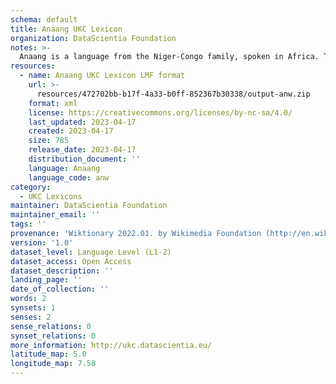 ```yaml
---
schema: default
title: Anaang UKC Lexicon
organization: DataScientia Foundation
notes: >-
  Anaang is a language from the Niger-Congo family, spoken in Africa. The UKC Lexicon of Anaang is represented as a lexico-semantic network. It consists of words, word senses, synsets, as well as sense-level and synset-level relationships.
resources:
  - name: Anaang UKC Lexicon LMF format
    url: >-
      resources/472702bb-b17f-4a33-b0ff-852367b30338/output-anw.zip
    format: xml
    license: https://creativecommons.org/licenses/by-nc-sa/4.0/
    last_updated: 2023-04-17
    created: 2023-04-17
    size: 785
    release_date: 2023-04-17
    distribution_document: ''
    language: Anaang
    language_code: anw
category:
  - UKC Lexicons
maintainer: DataScientia Foundation
maintainer_email: ''
tags: ''
provenance: 'Wiktionary 2022.01. by Wikimedia Foundation (http://en.wiktionary.org); Princeton WordNet 2.1 by Princeton University (https://wordnet.princeton.edu)'
version: '1.0'
dataset_level: Language Level (L1-2)
dataset_access: Open Access
dataset_description: ''
landing_page: ''
date_of_collection: ''
words: 2
synsets: 1
senses: 2
sense_relations: 0
synset_relations: 0
more_information: http://ukc.datascientia.eu/
latitude_map: 5.0
longitude_map: 7.58
---
```

